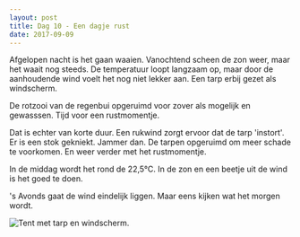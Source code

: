 ```yaml
---
layout: post
title: Dag 10 - Een dagje rust
date: 2017-09-09
---
```


Afgelopen nacht is het gaan waaien. Vanochtend scheen de zon weer, maar het waait nog steeds. De temperatuur loopt langzaam op, maar door de aanhoudende wind voelt het nog niet lekker aan. Een tarp erbij gezet als windscherm. <br>

De rotzooi van de regenbui opgeruimd voor zover als mogelijk en gewasssen. Tijd voor een rustmomentje.<br>

Dat is echter van korte duur. Een rukwind zorgt ervoor dat de tarp 'instort'. Er is een stok gekniekt. Jammer dan. De tarpen opgeruimd om meer schade te voorkomen. En weer verder met het rustmomentje.<br>

In de middag wordt het rond de 22,5°C. In de zon en een beetje uit de wind is het goed te doen.<br>

's Avonds gaat de wind eindelijk liggen. Maar eens kijken wat het morgen wordt.<br>

![Tent met tarp en windscherm.](https://github.com/Prudento-NL/2017-09-frankrijk/blob/master/images/dag10.jpg)
